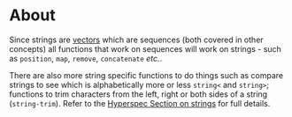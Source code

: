 # About

Since strings are [vectors][concept-vectors] which are sequences (both covered in other concepts) all functions that work on sequences will work on strings - such as `position`, `map`, `remove`, `concatenate` _etc._.

There are also more string specific functions to do things such as compare strings to see which is alphabetically more or less `string<` and `string>`; functions to trim characters from the left, right or both sides of a string (`string-trim`).
Refer to the [Hyperspec Section on strings][hyper-string] for full details.

[concept-vectors]: /tracks/common-lisp/concepts/vectors
[hyper-string]: http://www.lispworks.com/documentation/HyperSpec/Body/16_a.htm
